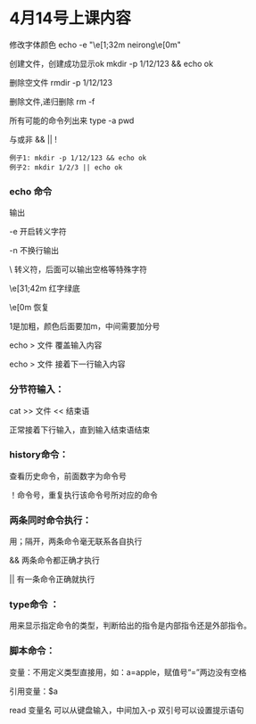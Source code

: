 # 4月14号上课内容
修改字体颜色 echo -e "\e[1;32m neirong\e[0m"

创建文件，创建成功显示ok mkdir -p 1/12/123 && echo ok

删除空文件 rmdir -p 1/12/123

删除文件,递归删除 rm -f

所有可能的命令列出来 type -a pwd

与或非 && || !

```
例子1: mkdir -p 1/12/123 && echo ok
例子2: mkdir 1/2/3 || echo ok
```

### echo 命令

输出

-e 开启转义字符

-n 不换行输出
 
\ 转义符，后面可以输出空格等特殊字符

\e[31;42m 红字绿底

\e[0m 恢复

1是加粗，颜色后面要加m，中间需要加分号

 
echo > 文件 覆盖输入内容

echo > 文件 接着下一行输入内容
 
### 分节符输入：

cat >> 文件 << 结束语

正常接着下行输入，直到输入结束语结束
 
### history命令：
查看历史命令，前面数字为命令号

！命令号，重复执行该命令号所对应的命令
 
### 两条同时命令执行：
用；隔开，两条命令毫无联系各自执行

&& 两条命令都正确才执行

||   有一条命令正确就执行
 
### type命令 ：
用来显示指定命令的类型，判断给出的指令是内部指令还是外部指令。
 
### 脚本命令：
变量：不用定义类型直接用，如：a=apple，赋值号“=”两边没有空格

引用变量：$a

read 变量名   可以从键盘输入，中间加入-p 双引号可以设置提示语句